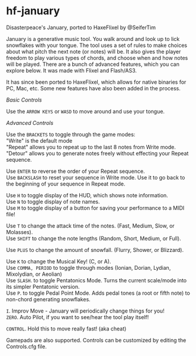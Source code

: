 # hf-january
Disasterpeace's January, ported to HaxeFlixel by @SeiferTim

January is a generative music tool. You walk around and look up to lick snowflakes with your tongue. The tool uses a set of rules to make choices about what pitch the next note (or notes) will be. It also gives the player freedom to play various types of chords, and choose when and how notes will be played. There are a bunch of advanced features, which you can explore below. It was made with Flixel and Flash/AS3.

It has since been ported to HaxeFlixel, which allows for native binaries for PC, Mac, etc. Some new features have also been added in the process.

*Basic Controls*

Use the `ARROW KEYS` or `WASD` to move around and use your tongue.

*Advanced Controls*

Use the `BRACKETS` to toggle through the game modes:<br>
"Write" is the default mode<br>
"Repeat" allows you to repeat up to the last 8 notes from Write mode.<br>
"Detour" allows you to generate notes freely without effecting your Repeat sequence.

Use `ENTER` to reverse the order of your Repeat sequence.<br>
Use `BACKSLASH` to reset your sequence in Write mode. Use it to go back to the beginning of your sequence in Repeat mode.

Use `H` to toggle display of the HUD, which shows note information.<br>
Use `N` to toggle display of note names.<br>
Use `M` to toggle display of a button for saving your performance to a MIDI file!

Use `T` to change the attack time of the notes. (Fast, Medium, Slow, or Molasses).<br>
Use `SHIFT` to change the note lengths (Random, Short, Medium, or Full).

Use `PLUS` to change the amount of snowfall. (Flurry, Shower, or Blizzard).

Use `K` to change the Musical Key! (C, or A).<br>
Use `COMMA, PERIOD` to toggle through modes (Ionian, Dorian, Lydian, Mixolydian, or Aeolian)<br>
Use `SLASH`. to toggle Pentatonics Mode. Turns the current scale/mode into its simpler Pentatonic version.<br>
Use `P`. to toggle Pedal Point Mode. Adds pedal tones (a root or fifth note) to non-chord generating snowflakes.

`I`. Improv Move - January will periodically change things for you!<br>
`ZERO`. Auto Pilot, if you want to see/hear the tool play itself!<br>

`CONTROL`. Hold this to move really fast! (aka cheat)

Gamepads are also supported. Controls can be customized by editing the Controls.cfg file.
